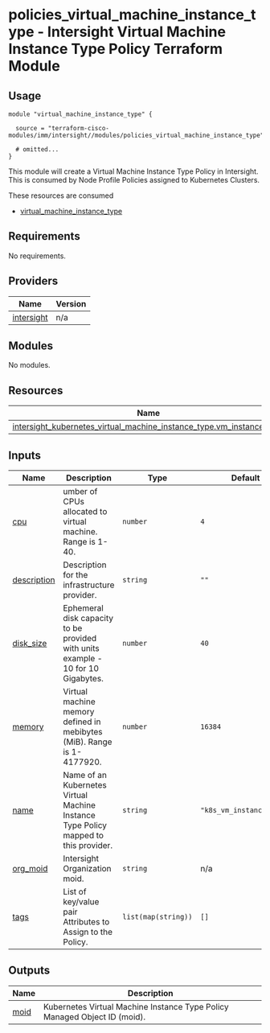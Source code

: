 # policies_virtual_machine_instance_type - Intersight Virtual Machine Instance Type Policy Terraform Module

## Usage

```hcl
module "virtual_machine_instance_type" {

  source = "terraform-cisco-modules/imm/intersight//modules/policies_virtual_machine_instance_type"

  # omitted...
}
```

This module will create a Virtual Machine Instance Type Policy in Intersight.  This is consumed by Node Profile Policies assigned to Kubernetes Clusters.  

These resources are consumed

* [virtual_machine_instance_type](https://registry.terraform.io/providers/CiscoDevNet/intersight/latest/docs/resources/kubernetes_virtual_machine_instance_type)

<!-- BEGINNING OF PRE-COMMIT-TERRAFORM DOCS HOOK -->
## Requirements

No requirements.

## Providers

| Name | Version |
|------|---------|
| <a name="provider_intersight"></a> [intersight](#provider\_intersight) | n/a |

## Modules

No modules.

## Resources

| Name | Type |
|------|------|
| [intersight_kubernetes_virtual_machine_instance_type.vm_instance_type](https://registry.terraform.io/providers/CiscoDevNet/intersight/latest/docs/resources/kubernetes_virtual_machine_instance_type) | resource |

## Inputs

| Name | Description | Type | Default | Required |
|------|-------------|------|---------|:--------:|
| <a name="input_cpu"></a> [cpu](#input\_cpu) | umber of CPUs allocated to virtual machine.  Range is 1-40. | `number` | `4` | no |
| <a name="input_description"></a> [description](#input\_description) | Description for the infrastructure provider. | `string` | `""` | no |
| <a name="input_disk_size"></a> [disk\_size](#input\_disk\_size) | Ephemeral disk capacity to be provided with units example - 10 for 10 Gigabytes. | `number` | `40` | no |
| <a name="input_memory"></a> [memory](#input\_memory) | Virtual machine memory defined in mebibytes (MiB).  Range is 1-4177920. | `number` | `16384` | no |
| <a name="input_name"></a> [name](#input\_name) | Name of an Kubernetes Virtual Machine Instance Type Policy mapped to this provider. | `string` | `"k8s_vm_instance_type"` | no |
| <a name="input_org_moid"></a> [org\_moid](#input\_org\_moid) | Intersight Organization moid. | `string` | n/a | yes |
| <a name="input_tags"></a> [tags](#input\_tags) | List of key/value pair Attributes to Assign to the Policy. | `list(map(string))` | `[]` | no |

## Outputs

| Name | Description |
|------|-------------|
| <a name="output_moid"></a> [moid](#output\_moid) | Kubernetes Virtual Machine Instance Type Policy Managed Object ID (moid). |
<!-- END OF PRE-COMMIT-TERRAFORM DOCS HOOK -->
